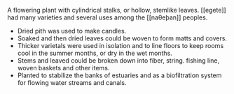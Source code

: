 A flowering plant with cylindrical stalks, or hollow, stemlike leaves.  [[egete]]  had many varieties and several uses among the [[naθeþan]] peoples. 

- Dried pith was used to make candles.
- Soaked and then dried leaves could be woven to form matts and covers.
- Thicker varietals were used in isolation and to line floors to keep rooms cool in the summer months, or dry in the wet months. 
- Stems and leaved could be broken down into fiber, string. fishing line, woven baskets and other items.
- Planted to stabilize the banks of estuaries and as a biofiltration system for flowing water streams and canals. 